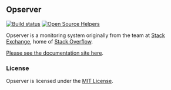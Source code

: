 ## Opserver
[![Build status](https://ci.appveyor.com/api/projects/status/7m0b1e4orimk5nvr/branch/main?svg=true)](https://ci.appveyor.com/project/StackExchange/opserver/branch/master)
[![Open Source Helpers](https://www.codetriage.com/opserver/opserver/badges/users.svg)](https://www.codetriage.com/opserver/opserver)

Opserver is a monitoring system originally from the team at [Stack Exchange](https://stackexchange.com), home of [Stack Overflow](https://stackoverflow.com).  

[Please see the documentation site here](https://opserver.github.io/Opserver/).

### License
Opserver is licensed under the [MIT License](https://opensource.org/licenses/MIT).
